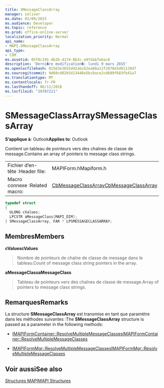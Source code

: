 ```yaml
---
title: SMessageClassArray
manager: soliver
ms.date: 03/09/2015
ms.audience: Developer
ms.topic: reference
ms.prod: office-online-server
localization_priority: Normal
api_name:
- MAPI.SMessageClassArray
api_type:
- COM
ms.assetid: 05f8c191-db2b-4174-8b3c-a9fdabfe6ac8
description: 'Derni�re modification�: lundi 9 mars 2015'
ms.openlocfilehash: 01563e3655d42abc62ea88a12f2878e5d81129d7
ms.sourcegitcommit: 9d60cd82b5413446e5bc8ace2cd689f683fb41a7
ms.translationtype: MT
ms.contentlocale: fr-FR
ms.lasthandoff: 06/11/2018
ms.locfileid: "19787221"
---
```

# <a name="smessageclassarray"></a><span data-ttu-id="8b3a3-103">SMessageClassArray</span><span class="sxs-lookup"><span data-stu-id="8b3a3-103">SMessageClassArray</span></span>

  
  
<span data-ttu-id="8b3a3-104">**S’applique à**: Outlook</span><span class="sxs-lookup"><span data-stu-id="8b3a3-104">**Applies to**: Outlook</span></span> 
  
<span data-ttu-id="8b3a3-105">Contient un tableau de pointeurs vers des chaînes de classe de message.</span><span class="sxs-lookup"><span data-stu-id="8b3a3-105">Contains an array of pointers to message class strings.</span></span>
  
|||
|:-----|:-----|
|<span data-ttu-id="8b3a3-106">Fichier d’en-tête :</span><span class="sxs-lookup"><span data-stu-id="8b3a3-106">Header file:</span></span>  <br/> |<span data-ttu-id="8b3a3-107">MAPIForm.h</span><span class="sxs-lookup"><span data-stu-id="8b3a3-107">Mapiform.h</span></span>  <br/> |
|<span data-ttu-id="8b3a3-108">Macro connexe :</span><span class="sxs-lookup"><span data-stu-id="8b3a3-108">Related macro:</span></span>  <br/> |[<span data-ttu-id="8b3a3-109">CbMessageClassArray</span><span class="sxs-lookup"><span data-stu-id="8b3a3-109">CbMessageClassArray</span></span>](cbmessageclassarray.md) <br/> |
   
```cpp
typedef struct 
{
  ULONG cValues;
  LPCSTR aMessageClass[MAPI_DIM];
} SMessageClassArray, FAR * LPSMESSAGECLASSARRAY;

```

## <a name="members"></a><span data-ttu-id="8b3a3-110">Membres</span><span class="sxs-lookup"><span data-stu-id="8b3a3-110">Members</span></span>

 <span data-ttu-id="8b3a3-111">**cValues**</span><span class="sxs-lookup"><span data-stu-id="8b3a3-111">**cValues**</span></span>
  
> <span data-ttu-id="8b3a3-112">Nombre de pointeurs de chaîne de classe de message dans le tableau.</span><span class="sxs-lookup"><span data-stu-id="8b3a3-112">Count of message class string pointers in the array.</span></span>
    
 <span data-ttu-id="8b3a3-113">**aMessageClass**</span><span class="sxs-lookup"><span data-stu-id="8b3a3-113">**aMessageClass**</span></span>
  
> <span data-ttu-id="8b3a3-114">Tableau de pointeurs vers des chaînes de classe de message.</span><span class="sxs-lookup"><span data-stu-id="8b3a3-114">Array of pointers to message class strings.</span></span>
    
## <a name="remarks"></a><span data-ttu-id="8b3a3-115">Remarques</span><span class="sxs-lookup"><span data-stu-id="8b3a3-115">Remarks</span></span>

<span data-ttu-id="8b3a3-116">La structure **SMessageClassArray** est transmise en tant que paramètre dans les méthodes suivantes :</span><span class="sxs-lookup"><span data-stu-id="8b3a3-116">The **SMessageClassArray** structure is passed as a parameter in the following methods:</span></span> 
  
- [<span data-ttu-id="8b3a3-117">IMAPIFormContainer::ResolveMultipleMessageClasses</span><span class="sxs-lookup"><span data-stu-id="8b3a3-117">IMAPIFormContainer::ResolveMultipleMessageClasses</span></span>](imapiformcontainer-resolvemultiplemessageclasses.md)
    
- [<span data-ttu-id="8b3a3-118">IMAPIFormMgr::ResolveMultipleMessageClasses</span><span class="sxs-lookup"><span data-stu-id="8b3a3-118">IMAPIFormMgr::ResolveMultipleMessageClasses</span></span>](imapiformmgr-resolvemultiplemessageclasses.md)
    
## <a name="see-also"></a><span data-ttu-id="8b3a3-119">Voir aussi</span><span class="sxs-lookup"><span data-stu-id="8b3a3-119">See also</span></span>



[<span data-ttu-id="8b3a3-120">Structures MAPI</span><span class="sxs-lookup"><span data-stu-id="8b3a3-120">MAPI Structures</span></span>](mapi-structures.md)


